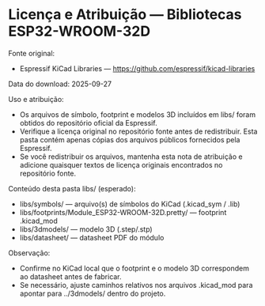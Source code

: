 # Licença e Atribuição — Bibliotecas ESP32-WROOM-32D

Fonte original:
- Espressif KiCad Libraries — https://github.com/espressif/kicad-libraries

Data do download: 2025-09-27

Uso e atribuição:
- Os arquivos de símbolo, footprint e modelos 3D incluídos em libs/ foram obtidos do repositório oficial da Espressif.
- Verifique a licença original no repositório fonte antes de redistribuir. Esta pasta contém apenas cópias dos arquivos públicos fornecidos pela Espressif.
- Se você redistribuir os arquivos, mantenha esta nota de atribuição e adicione quaisquer textos de licença originais encontrados no repositório fonte.

Conteúdo desta pasta libs/ (esperado):
- libs/symbols/ — arquivo(s) de símbolos do KiCad (.kicad_sym / .lib)
- libs/footprints/Module_ESP32-WROOM-32D.pretty/ — footprint .kicad_mod
- libs/3dmodels/ — modelo 3D (.step/.stp)
- libs/datasheet/ — datasheet PDF do módulo

Observação:
- Confirme no KiCad local que o footprint e o modelo 3D correspondem ao datasheet antes de fabricar.
- Se necessário, ajuste caminhos relativos nos arquivos .kicad_mod para apontar para ../3dmodels/ dentro do projeto.